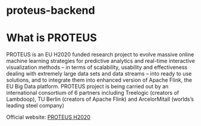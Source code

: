 # proteus-backend

# What is PROTEUS
PROTEUS is an EU H2020 funded research project to evolve massive online machine learning strategies for predictive analytics and real-time interactive visualization methods – in terms of scalability, usability and effectiveness dealing with extremely large data sets and data streams – into ready to use solutions, and to integrate them into enhanced version of Apache Flink, the EU Big Data platform. PROTEUS project is being carried out by an international consortium of 6 partners including Treelogic (creators of Lambdoop), TU Berlin (creators of Apache Flink) and ArcelorMitall (worlds’s leading steel company)


Official website: [PROTEUS H2020](http://www.proteus-bigdata.com/)
